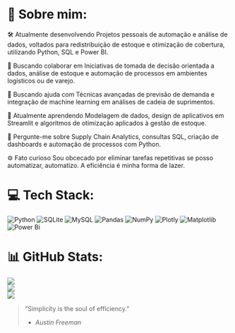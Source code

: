 # 💫 Sobre mim:
🛠  Atualmente desenvolvendo
Projetos pessoais de automação e análise de dados, voltados para redistribuição de estoque e otimização de cobertura, utilizando Python, SQL e Power BI.

🤝 Buscando colaborar em
Iniciativas de tomada de decisão orientada a dados, análise de estoque e automação de processos em ambientes logísticos ou de varejo.

🧠 Buscando ajuda com
Técnicas avançadas de previsão de demanda e integração de machine learning em análises de cadeia de suprimentos.

🌱 Atualmente aprendendo
Modelagem de dados, design de aplicativos em Streamlit e algoritmos de otimização aplicados à gestão de estoque.

💬 Pergunte-me sobre
Supply Chain Analytics, consultas SQL, criação de dashboards e automação de processos com Python.

⚙️ Fato curioso
Sou obcecado por eliminar tarefas repetitivas se posso automatizar, automatizo. A eficiência é minha forma de lazer.


# 💻 Tech Stack:
![Python](https://img.shields.io/badge/python-3670A0?style=for-the-badge&logo=python&logoColor=ffdd54) ![SQLite](https://img.shields.io/badge/sqlite-%2307405e.svg?style=for-the-badge&logo=sqlite&logoColor=white) ![MySQL](https://img.shields.io/badge/mysql-4479A1.svg?style=for-the-badge&logo=mysql&logoColor=white) ![Pandas](https://img.shields.io/badge/pandas-%23150458.svg?style=for-the-badge&logo=pandas&logoColor=white) ![NumPy](https://img.shields.io/badge/numpy-%23013243.svg?style=for-the-badge&logo=numpy&logoColor=white) ![Plotly](https://img.shields.io/badge/Plotly-%233F4F75.svg?style=for-the-badge&logo=plotly&logoColor=white) ![Matplotlib](https://img.shields.io/badge/Matplotlib-%23ffffff.svg?style=for-the-badge&logo=Matplotlib&logoColor=black) ![Power Bi](https://img.shields.io/badge/power_bi-F2C811?style=for-the-badge&logo=powerbi&logoColor=black)
# 📊 GitHub Stats:
![](https://github-readme-stats.vercel.app/api?username=wagnerflow&theme=dracula&hide_border=false&include_all_commits=false&count_private=false)<br/>
![](https://nirzak-streak-stats.vercel.app/?user=wagnerflow&theme=dracula&hide_border=false)<br/>
![](https://github-readme-stats.vercel.app/api/top-langs/?username=wagnerflow&theme=dracula&hide_border=false&include_all_commits=false&count_private=false&layout=compact)

> “Simplicity is the soul of efficiency.”  
> - *Austin Freeman*

